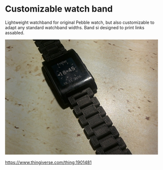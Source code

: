 # Customizable watch band

Lightweight watchband for original Pebble watch, but also customizable to adapt any standard watchband widths. Band si designed to print links assabled.

![Printed watch band](https://github.com/Stopka/watch-band/blob/master/assets/1.jpg?raw=true)

https://www.thingiverse.com/thing:1901481
